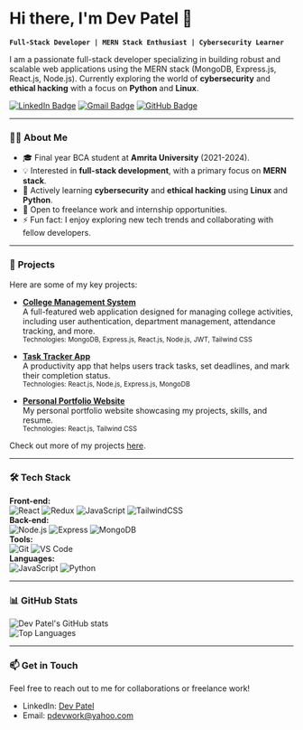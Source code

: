# Hi there, I'm Dev Patel 👋

**`Full-Stack Developer | MERN Stack Enthusiast | Cybersecurity Learner`**

I am a passionate full-stack developer specializing in building robust and scalable web applications using the MERN stack (MongoDB, Express.js, React.js, Node.js). Currently exploring the world of **cybersecurity** and **ethical hacking** with a focus on **Python** and **Linux**.

[![LinkedIn Badge](https://img.shields.io/badge/-devpatel-blue?style=flat&logo=Linkedin&logoColor=white&link=https://linkedin.com/in/pateldevwork)](https://www.linkedin.com/in/pateldevwork/)
[![Gmail Badge](https://img.shields.io/badge/-pdevwork@yahoo.com-c14438?style=flat&logo=Gmail&logoColor=white&link=mailto:pdevwork@yahoo.com)](mailto:pdevwork@yahoo.com)
[![GitHub Badge](https://img.shields.io/badge/-devpatel-black?style=flat&logo=github&link=https://github.com/pdevwork)](https://github.com/pdevwork)

---

### 👨‍💻 **About Me**  
- 🎓 Final year BCA student at **Amrita University** (2021-2024).  
- 💡 Interested in **full-stack development**, with a primary focus on **MERN stack**.  
- 🌱 Actively learning **cybersecurity** and **ethical hacking** using **Linux** and **Python**.  
- 💼 Open to freelance work and internship opportunities.  
- ⚡ Fun fact: I enjoy exploring new tech trends and collaborating with fellow developers.

---

### 🚀 **Projects**  

Here are some of my key projects:

- **[College Management System](https://github.com/pdevwork/cms)**  
  A full-featured web application designed for managing college activities, including user authentication, department management, attendance tracking, and more.  
  <sub>Technologies: MongoDB, Express.js, React.js, Node.js, JWT, Tailwind CSS</sub>  

- **[Task Tracker App](https://github.com/pdevwork/task-tracker)**  
  A productivity app that helps users track tasks, set deadlines, and mark their completion status.  
  <sub>Technologies: React.js, Node.js, Express.js, MongoDB</sub>  

- **[Personal Portfolio Website](https://github.com/pdevwork/portfolio)**  
  My personal portfolio website showcasing my projects, skills, and resume.  
  <sub>Technologies: React.js, Tailwind CSS</sub>  

Check out more of my projects [here](https://github.com/pdevwork?tab=repositories).

---

### 🛠️ **Tech Stack**  

**Front-end:**  
![React](https://img.shields.io/badge/-React-blue?style=flat&logo=react) 
![Redux](https://img.shields.io/badge/-Redux-764ABC?style=flat&logo=redux) 
![JavaScript](https://img.shields.io/badge/-JavaScript-F7DF1E?style=flat&logo=javascript) 
![TailwindCSS](https://img.shields.io/badge/-TailwindCSS-38B2AC?style=flat&logo=tailwind-css)  
**Back-end:**  
![Node.js](https://img.shields.io/badge/-Node.js-339933?style=flat&logo=node.js) 
![Express](https://img.shields.io/badge/-Express.js-000000?style=flat&logo=express) 
![MongoDB](https://img.shields.io/badge/-MongoDB-47A248?style=flat&logo=mongodb)  
**Tools:**  
![Git](https://img.shields.io/badge/-Git-F05032?style=flat&logo=git) 
![VS Code](https://img.shields.io/badge/-VS%20Code-007ACC?style=flat&logo=visual-studio-code)  
**Languages:**  
![JavaScript](https://img.shields.io/badge/-JavaScript-F7DF1E?style=flat&logo=javascript) 
![Python](https://img.shields.io/badge/-Python-3776AB?style=flat&logo=python) 

---

### 📊 **GitHub Stats**  

![Dev Patel's GitHub stats](https://github-readme-stats.vercel.app/api?username=devpatel&show_icons=true&theme=react)  
![Top Languages](https://github-readme-stats.vercel.app/api/top-langs/?username=devpatel&layout=compact&theme=react)

---

### 📫 **Get in Touch**  
Feel free to reach out to me for collaborations or freelance work!

- LinkedIn: [Dev Patel](https://linkedin.com/in/devpatel)  
- Email: [pdevwork@yahoo.com](mailto:pdevwork@yahoo.com)  
